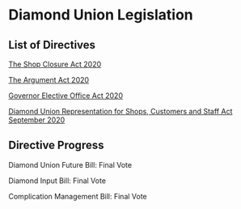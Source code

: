 # Diamond Union Legislation

## List of Directives

[The Shop Closure Act 2020](https://hackmd.io/Uqz4RzslQlu6xuhnA3RlSA?view)

[The Argument Act 2020](https://hackmd.io/z8oKsnu5Ta2AK7b9ehyFVA?view)

[Governor Elective Office Act 2020](https://hackmd.io/1pHucq-ySTCPOfZwf5Siig?view)

[Diamond Union Representation for Shops, Customers and Staff Act September 2020](https://hackmd.io/XalBJc_hTn2vTocHud1MYw?view)

## Directive Progress

Diamond Union Future Bill: Final Vote

Diamond Input Bill: Final Vote

Complication Management Bill: Final Vote
